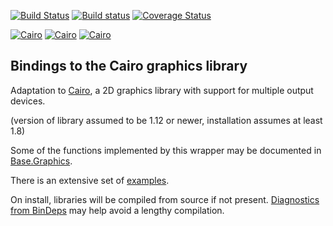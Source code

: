 [![Build Status](https://travis-ci.org/JuliaGraphics/Cairo.jl.svg)](https://travis-ci.org/JuliaGraphics/Cairo.jl)
[![Build status](https://ci.appveyor.com/api/projects/status/l3ega4q8o49edcn1?svg=true)](https://ci.appveyor.com/project/lobingera/cairo-jl-f7sfx)
[![Coverage Status](https://coveralls.io/repos/JuliaGraphics/Cairo.jl/badge.svg?branch=master&service=github)](https://coveralls.io/github/JuliaGraphics/Cairo.jl?branch=master)

[![Cairo](http://pkg.julialang.org/badges/Cairo_0.5.svg)](http://pkg.julialang.org/?pkg=Cairo)
[![Cairo](http://pkg.julialang.org/badges/Cairo_0.6.svg)](http://pkg.julialang.org/?pkg=Cairo)
[![Cairo](http://pkg.julialang.org/badges/Cairo_0.7.svg)](http://pkg.julialang.org/?pkg=Cairo)


## Bindings to the Cairo graphics library ##

Adaptation to [Cairo](https://www.cairographics.org/), a 2D graphics library with support for multiple output devices. 

(version of library assumed to be 1.12 or newer, installation assumes at least 1.8)

Some of the functions implemented by this wrapper may be documented in [Base.Graphics](http://docs.julialang.org/en/release-0.3/stdlib/graphics/).

There is an extensive set of [examples](samples/Samples.md).

On install, libraries will be compiled from source if not present.  [Diagnostics from BinDeps](https://github.com/JuliaLang/BinDeps.jl#diagnostics) may help avoid a lengthy compilation.
